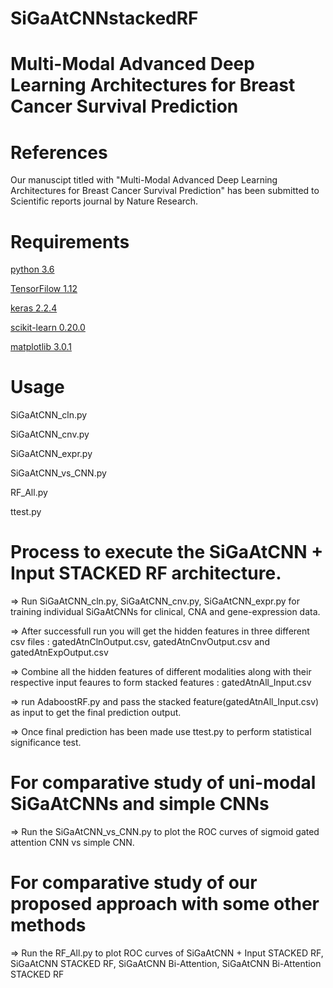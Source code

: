 # SiGaAtCNNstackedRF

# Multi-Modal Advanced Deep Learning Architectures for Breast Cancer Survival Prediction

# References

Our manuscipt titled with "Multi-Modal Advanced Deep Learning Architectures for Breast Cancer Survival Prediction" has been submitted to Scientific reports journal by Nature Research.

# Requirements
[python 3.6](https://www.python.org/downloads/)


[TensorFilow 1.12](https://www.tensorflow.org/install/)

[keras 2.2.4](https://pypi.org/project/Keras/)


[scikit-learn 0.20.0](http://scikit-learn.org/stable/)


[matplotlib 3.0.1](https://matplotlib.org/users/installing.html)



# Usage
SiGaAtCNN_cln.py

SiGaAtCNN_cnv.py

SiGaAtCNN_expr.py

SiGaAtCNN_vs_CNN.py

RF_All.py

ttest.py

# Process to execute the SiGaAtCNN + Input STACKED RF architecture.

=>  Run SiGaAtCNN_cln.py, SiGaAtCNN_cnv.py, SiGaAtCNN_expr.py for training individual SiGaAtCNNs for clinical, CNA and gene-expression data.

=>  After successfull run you will get the hidden features in three different csv files : gatedAtnClnOutput.csv, gatedAtnCnvOutput.csv and gatedAtnExpOutput.csv

=> Combine all the hidden features of different modalities along with their respective input feaures to form stacked features : gatedAtnAll_Input.csv

=>  run AdaboostRF.py and pass the stacked feature(gatedAtnAll_Input.csv) as input to get the final prediction output.

=>  Once final prediction has been made use ttest.py to perform statistical significance test.

# For comparative study of uni-modal SiGaAtCNNs and simple CNNs

=> Run the SiGaAtCNN_vs_CNN.py to plot the ROC curves of sigmoid gated attention CNN vs simple CNN.

# For comparative study of our proposed approach with some other methods

=> Run the RF_All.py to plot ROC curves of SiGaAtCNN + Input STACKED RF, SiGaAtCNN STACKED RF, SiGaAtCNN Bi-Attention, SiGaAtCNN Bi-Attention STACKED RF






